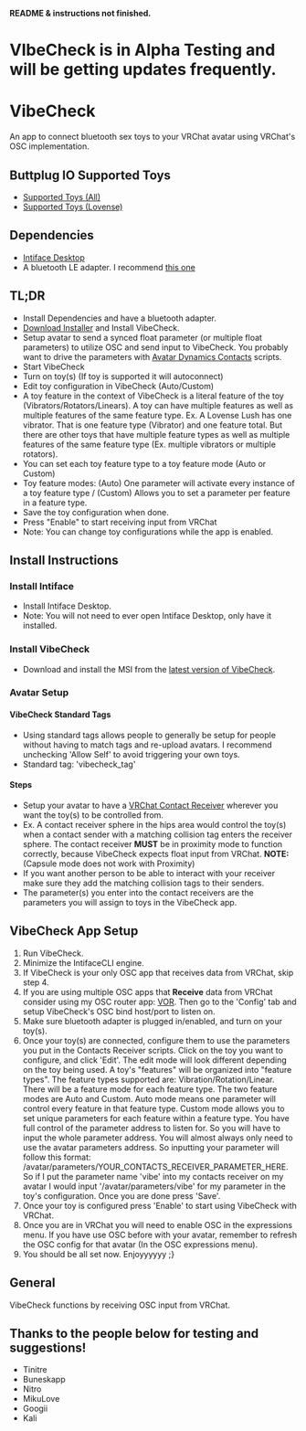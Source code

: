 **README & instructions not finished.**
# VIbeCheck is in Alpha Testing and will be getting updates frequently.

# VibeCheck

An app to connect bluetooth sex toys to your VRChat avatar using VRChat's OSC implementation.

## Buttplug IO Supported Toys
- [Supported Toys (All)](https://iostindex.com/?filter0ButtplugSupport=4)
- [Supported Toys (Lovense)](https://iostindex.com/?filter0ButtplugSupport=4&filter1Brand=Lovense)

## Dependencies
- [Intiface Desktop](https://intiface.com/desktop/)
- A bluetooth LE adapter. I recommend [this one](https://www.amazon.com/dp/B09DMP6T22?psc=1&ref=ppx_yo2ov_dt_b_product_details)

## TL;DR
- Install Dependencies and have a bluetooth adapter.
- [Download Installer](https://github.com/SutekhVRC/VibeCheck/releases/latest) and Install VibeCheck.
- Setup avatar to send a synced float parameter (or multiple float parameters) to utilize OSC and send input to VibeCheck. You probably want to drive the parameters with [Avatar Dynamics Contacts](https://docs.vrchat.com/docs/contacts) scripts.
- Start VibeCheck
- Turn on toy(s) (If toy is supported it will autoconnect)
- Edit toy configuration in VibeCheck (Auto/Custom)
- A toy feature in the context of VibeCheck is a literal feature of the toy (Vibrators/Rotators/Linears). A toy can have multiple features as well as multiple features of the same feature type. Ex. A Lovense Lush has one vibrator. That is one feature type (Vibrator) and one feature total. But there are other toys that have multiple feature types as well as multiple features of the same feature type (Ex. multiple vibrators or multiple rotators).
- You can set each toy feature type to a toy feature mode (Auto or Custom)
- Toy feature modes: (Auto) One parameter will activate every instance of a toy feature type / (Custom) Allows you to set a parameter per feature in a feature type.
- Save the toy configuration when done.
- Press "Enable" to start receiving input from VRChat
- Note: You can change toy configurations while the app is enabled.

## Install Instructions

### Install Intiface

- Install Intiface Desktop.
- Note: You will not need to ever open Intiface Desktop, only have it installed.

### Install VibeCheck

- Download and install the MSI from the [latest version of VibeCheck](https://github.com/SutekhVRC/VibeCheck/releases/latest).

### Avatar Setup

#### VibeCheck Standard Tags
- Using standard tags allows people to generally be setup for people without having to match tags and re-upload avatars. I recommend unchecking 'Allow Self' to avoid triggering your own toys.
- Standard tag: 'vibecheck_tag'

#### Steps
- Setup your avatar to have a [VRChat Contact Receiver](https://docs.vrchat.com/docs/contacts#vrccontactreceiver) wherever you want the toy(s) to be controlled from.
- Ex. A contact receiver sphere in the hips area would control the toy(s) when a contact sender with a matching collision tag enters the receiver sphere. The contact receiver **MUST** be in proximity mode to function correctly, because VibeCheck expects float input from VRChat. **NOTE:** (Capsule mode does not work with Proximity)
- If you want another person to be able to interact with your receiver make sure they add the matching collision tags to their senders.
- The parameter(s) you enter into the contact receivers are the parameters you will assign to toys in the VibeCheck app.

## VibeCheck App Setup

1. Run VibeCheck.
2. Minimize the IntifaceCLI engine.
3. If VibeCheck is your only OSC app that receives data from VRChat, skip step 4.
4. If you are using multiple OSC apps that **Receive** data from VRChat consider using my OSC router app: [VOR](https://github.com/SutekhVRC/VOR/releases/latest). Then go to the 'Config' tab and setup VibeCheck's OSC bind host/port to listen on.
5. Make sure bluetooth adapter is plugged in/enabled, and turn on your toy(s).
6. Once your toy(s) are connected, configure them to use the parameters you put in the Contacts Receiver scripts. Click on the toy you want to configure, and click 'Edit'. The edit mode will look different depending on the toy being used. A toy's "features" will be organized into "feature types". The feature types supported are: Vibration/Rotation/Linear. There will be a feature mode for each feature type. The two feature modes are Auto and Custom. Auto mode means one parameter will control every feature in that feature type. Custom mode allows you to set unique parameters for each feature within a feature type. You have full control of the parameter address to listen for. So you will have to input the whole parameter address. You will almost always only need to use the avatar parameters address. So inputting your parameter will follow this format: /avatar/parameters/YOUR_CONTACTS_RECEIVER_PARAMETER_HERE. So if I put the parameter name 'vibe' into my contacts receiver on my avatar I would input '/avatar/parameters/vibe' for my parameter in the toy's configuration. Once you are done press 'Save'.
7. Once your toy is configured press 'Enable' to start using VibeCheck with VRChat.
8. Once you are in VRChat you will need to enable OSC in the expressions menu. If you have use OSC before with your avatar, remember to refresh the OSC config for that avatar (In the OSC expressions menu).
9. You should be all set now. Enjoyyyyyy ;}

## General

VibeCheck functions by receiving OSC input from VRChat. 

## Thanks to the people below for testing and suggestions!

- Tinitre
- Buneskapp
- Nitro
- MikuLove
- Googii
- Kali